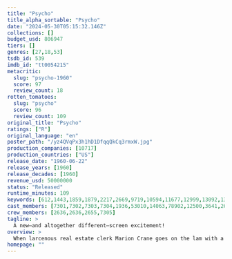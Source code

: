 ```yaml
---
title: "Psycho"
title_alpha_sortable: "Psycho"
date: "2024-05-30T05:15:32.146Z"
collections: []
budget_usd: 806947
tiers: []
genres: [27,18,53]
tsdb_id: 539
imdb_id: "tt0054215"
metacritic:
  slug: "psycho-1960"
  score: 97
  review_count: 18
rotten_tomatoes:
  slug: "psycho"
  score: 96
  review_count: 109
original_title: "Psycho"
ratings: ["R"]
original_language: "en"
poster_path: "/yz4QVqPx3h1hD1DfqqQkCq3rmxW.jpg"
production_companies: [10717]
production_countries: ["US"]
release_date: "1960-06-22"
release_years: [1960]
release_decades: [1960]
revenue_usd: 50000000
status: "Released"
runtime_minutes: 109
keywords: [612,1443,1859,1879,2217,2669,9719,10594,11677,12999,13092,13112,14604,41329,155790,156091,233450]
cast_members: [7301,7302,7303,7304,1936,53010,14063,78902,12500,3641,2636,7520]
crew_members: [2636,2636,2655,7305]
tagline: >
  A new—and altogether different—screen excitement!
overview: >
  When larcenous real estate clerk Marion Crane goes on the lam with a wad of cash and hopes of starting a new life, she ends up at the notorious Bates Motel, where manager Norman Bates cares for his housebound mother.
homepage: ""
---
```

